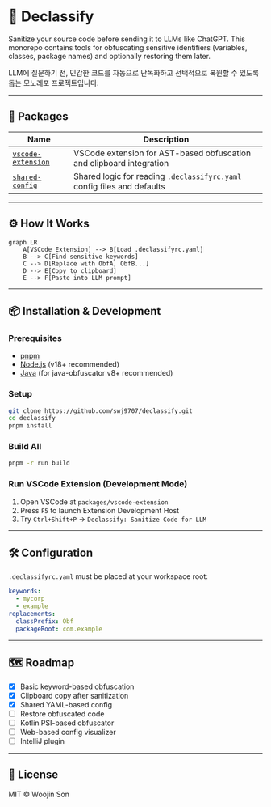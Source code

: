# 🧠 Declassify

Sanitize your source code before sending it to LLMs like ChatGPT. This monorepo contains tools for obfuscating sensitive identifiers (variables, classes, package names) and optionally restoring them later.

LLM에 질문하기 전, 민감한 코드를 자동으로 난독화하고 선택적으로 복원할 수 있도록 돕는 모노레포 프로젝트입니다.

---

## 📁 Packages

| Name | Description |
|------|-------------|
| [`vscode-extension`](./packages/vscode-extension) | VSCode extension for AST-based obfuscation and clipboard integration |
| [`shared-config`](./packages/shared-config)       | Shared logic for reading `.declassifyrc.yaml` config files and defaults |

---

## ⚙️ How It Works

```mermaid
graph LR
    A[VSCode Extension] --> B[Load .declassifyrc.yaml]
    B --> C[Find sensitive keywords]
    C --> D[Replace with ObfA, ObfB...]
    D --> E[Copy to clipboard]
    E --> F[Paste into LLM prompt]
```

---

## 📦 Installation & Development

### Prerequisites
- [pnpm](https://pnpm.io/)
- [Node.js](https://nodejs.org/) (v18+ recommended)
- [Java](https://adoptopenjdk.net/) (for java-obfuscator v8+ recommended)

### Setup
```bash
git clone https://github.com/swj9707/declassify.git
cd declassify
pnpm install
```

### Build All
```bash
pnpm -r run build
```

### Run VSCode Extension (Development Mode)
1. Open VSCode at `packages/vscode-extension`
2. Press `F5` to launch Extension Development Host
3. Try `Ctrl+Shift+P` → `Declassify: Sanitize Code for LLM`


---

## 🛠 Configuration

`.declassifyrc.yaml` must be placed at your workspace root:

```yaml
keywords:
  - mycorp
  - example
replacements:
  classPrefix: Obf
  packageRoot: com.example
```


---

## 🗺 Roadmap

- [x] Basic keyword-based obfuscation
- [x] Clipboard copy after sanitization
- [x] Shared YAML-based config
- [ ] Restore obfuscated code
- [ ] Kotlin PSI-based obfuscator
- [ ] Web-based config visualizer
- [ ] IntelliJ plugin

---

## 🧾 License

MIT © Woojin Son
